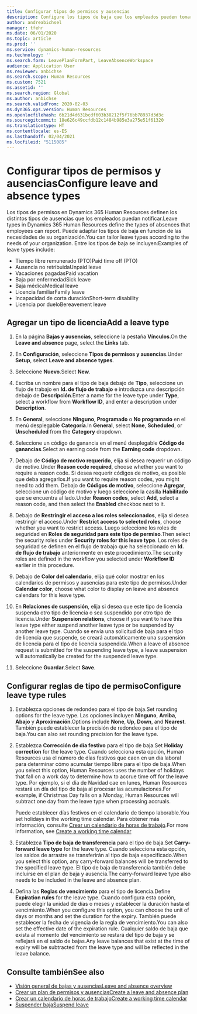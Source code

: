 ```yaml
---
title: Configurar tipos de permisos y ausencias
description: Configure los tipos de baja que los empleados pueden tomar en Dynamics 365 Human Resources.
author: andreabichsel
manager: tfehr
ms.date: 06/01/2020
ms.topic: article
ms.prod: ''
ms.service: dynamics-human-resources
ms.technology: ''
ms.search.form: LeavePlanFormPart, LeaveAbsenceWorkspace
audience: Application User
ms.reviewer: anbichse
ms.search.scope: Human Resources
ms.custom: 7521
ms.assetid: ''
ms.search.region: Global
ms.author: anbichse
ms.search.validFrom: 2020-02-03
ms.dyn365.ops.version: Human Resources
ms.openlocfilehash: 6b21d4d631bcdf603b38212f5f76bb78937d3d3c
ms.sourcegitcommit: 18e626c49ccfdb12c1484b985e3a275e51f61320
ms.translationtype: HT
ms.contentlocale: es-ES
ms.lasthandoff: 02/04/2021
ms.locfileid: "5115085"
---
```

# <a name="configure-leave-and-absence-types"></a><span data-ttu-id="d629c-103">Configurar tipos de permisos y ausencias</span><span class="sxs-lookup"><span data-stu-id="d629c-103">Configure leave and absence types</span></span>

<span data-ttu-id="d629c-104">Los tipos de permisos en Dynamics 365 Human Resources definen los distintos tipos de ausencias que los empleados puedan notificar.</span><span class="sxs-lookup"><span data-stu-id="d629c-104">Leave types in Dynamics 365 Human Resources define the types of absences that employees can report.</span></span> <span data-ttu-id="d629c-105">Puede adaptar los tipos de baja en función de las necesidades de su organización.</span><span class="sxs-lookup"><span data-stu-id="d629c-105">You can tailor leave types according to the needs of your organization.</span></span> <span data-ttu-id="d629c-106">Entre los tipos de baja se incluyen:</span><span class="sxs-lookup"><span data-stu-id="d629c-106">Examples of leave types include:</span></span>

- <span data-ttu-id="d629c-107">Tiempo libre remunerado (PTO)</span><span class="sxs-lookup"><span data-stu-id="d629c-107">Paid time off (PTO)</span></span>
- <span data-ttu-id="d629c-108">Ausencia no retribuida</span><span class="sxs-lookup"><span data-stu-id="d629c-108">Unpaid leave</span></span>
- <span data-ttu-id="d629c-109">Vacaciones pagadas</span><span class="sxs-lookup"><span data-stu-id="d629c-109">Paid vacation</span></span>
- <span data-ttu-id="d629c-110">Baja por enfermedad</span><span class="sxs-lookup"><span data-stu-id="d629c-110">Sick leave</span></span>
- <span data-ttu-id="d629c-111">Baja médica</span><span class="sxs-lookup"><span data-stu-id="d629c-111">Medical leave</span></span>
- <span data-ttu-id="d629c-112">Licencia familiar</span><span class="sxs-lookup"><span data-stu-id="d629c-112">Family leave</span></span>
- <span data-ttu-id="d629c-113">Incapacidad de corta duración</span><span class="sxs-lookup"><span data-stu-id="d629c-113">Short-term disability</span></span>
- <span data-ttu-id="d629c-114">Licencia por duelo</span><span class="sxs-lookup"><span data-stu-id="d629c-114">Bereavement leave</span></span>

## <a name="add-a-leave-type"></a><span data-ttu-id="d629c-115">Agregar un tipo de licencia</span><span class="sxs-lookup"><span data-stu-id="d629c-115">Add a leave type</span></span>

1. <span data-ttu-id="d629c-116">En la página **Bajas y ausencias**, seleccione la pestaña **Vínculos**.</span><span class="sxs-lookup"><span data-stu-id="d629c-116">On the **Leave and absence** page, select the **Links** tab.</span></span>

2. <span data-ttu-id="d629c-117">En **Configuración**, seleccione **Tipos de permisos y ausencias**.</span><span class="sxs-lookup"><span data-stu-id="d629c-117">Under **Setup**, select **Leave and absence types**.</span></span>

3. <span data-ttu-id="d629c-118">Seleccione **Nuevo**.</span><span class="sxs-lookup"><span data-stu-id="d629c-118">Select **New**.</span></span>

4. <span data-ttu-id="d629c-119">Escriba un nombre para el tipo de baja debajo de **Tipo**, seleccione un flujo de trabajo en **Id. de flujo de trabajo** e introduzca una descripción debajo de **Descripción**.</span><span class="sxs-lookup"><span data-stu-id="d629c-119">Enter a name for the leave type under **Type**, select a workflow from **Workflow ID**, and enter a description under **Description**.</span></span>

5. <span data-ttu-id="d629c-120">En **General**, seleccione **Ninguno**, **Programado** o **No programado** en el menú desplegable **Categoría**.</span><span class="sxs-lookup"><span data-stu-id="d629c-120">In **General**, select **None**, **Scheduled**, or **Unscheduled** from the **Category** dropdown.</span></span>

6. <span data-ttu-id="d629c-121">Seleccione un código de ganancia en el menú desplegable **Código de ganancias**.</span><span class="sxs-lookup"><span data-stu-id="d629c-121">Select an earning code from the **Earning code** dropdown.</span></span>

7. <span data-ttu-id="d629c-122">Debajo de **Código de motivo requerido**, elija si desea requerir un código de motivo.</span><span class="sxs-lookup"><span data-stu-id="d629c-122">Under **Reason code required**, choose whether you want to require a reason code.</span></span> <span data-ttu-id="d629c-123">Si desea requerir códigos de motivo, es posible que deba agregarlos.</span><span class="sxs-lookup"><span data-stu-id="d629c-123">If you want to require reason codes, you might need to add them.</span></span> <span data-ttu-id="d629c-124">Debajo de **Códigos de motivo**, seleccione **Agregar**, seleccione un código de motivo y luego seleccione la casilla **Habilitado** que se encuentra al lado.</span><span class="sxs-lookup"><span data-stu-id="d629c-124">Under **Reason codes**, select **Add**, select a reason code, and then select the **Enabled** checkbox next to it.</span></span>

8. <span data-ttu-id="d629c-125">Debajo de **Restringir el acceso a los roles seleccionados**, elija si desea restringir el acceso.</span><span class="sxs-lookup"><span data-stu-id="d629c-125">Under **Restrict access to selected roles**, choose whether you want to restrict access.</span></span> <span data-ttu-id="d629c-126">Luego seleccione los roles de seguridad en **Roles de seguridad para este tipo de permiso**.</span><span class="sxs-lookup"><span data-stu-id="d629c-126">Then select the security roles under **Security roles for this leave type**.</span></span> <span data-ttu-id="d629c-127">Los roles de seguridad se definen en el flujo de trabajo que ha seleccionado en **Id. de flujo de trabajo** anteriormente en este procedimiento.</span><span class="sxs-lookup"><span data-stu-id="d629c-127">The security roles are defined in the workflow you selected under **Workflow ID** earlier in this procedure.</span></span>

9. <span data-ttu-id="d629c-128">Debajo de **Color del calendario**, elija qué color mostrar en los calendarios de permisos y ausencias para este tipo de permisos.</span><span class="sxs-lookup"><span data-stu-id="d629c-128">Under **Calendar color**, choose what color to display on leave and absence calendars for this leave type.</span></span> 

10. <span data-ttu-id="d629c-129">En **Relaciones de suspensión**, elija si desea que este tipo de licencia suspenda otro tipo de licencia o sea suspendido por otro tipo de licencia.</span><span class="sxs-lookup"><span data-stu-id="d629c-129">Under **Suspension relations**, choose if you want to have this leave type either suspend another leave type or be suspended by another leave type.</span></span> <span data-ttu-id="d629c-130">Cuando se envía una solicitud de baja para el tipo de licencia que suspende, se creará automáticamente una suspensión de licencia para el tipo de licencia suspendida.</span><span class="sxs-lookup"><span data-stu-id="d629c-130">When a leave of absence request is submitted for the suspending leave type, a leave suspension will automatically be created for the suspended leave type.</span></span> 

10. <span data-ttu-id="d629c-131">Seleccione **Guardar**.</span><span class="sxs-lookup"><span data-stu-id="d629c-131">Select **Save**.</span></span>

## <a name="configure-leave-type-rules"></a><span data-ttu-id="d629c-132">Configurar reglas de tipo de permiso</span><span class="sxs-lookup"><span data-stu-id="d629c-132">Configure leave type rules</span></span>

1. <span data-ttu-id="d629c-133">Establezca opciones de redondeo para el tipo de baja.</span><span class="sxs-lookup"><span data-stu-id="d629c-133">Set rounding options for the leave type.</span></span> <span data-ttu-id="d629c-134">Las opciones incluyen **Ninguno**, **Arriba**, **Abajo** y **Aproximación**.</span><span class="sxs-lookup"><span data-stu-id="d629c-134">Options include **None**, **Up**, **Down**, and **Nearest**.</span></span> <span data-ttu-id="d629c-135">También puede establecer la precisión de redondeo para el tipo de baja.</span><span class="sxs-lookup"><span data-stu-id="d629c-135">You can also set rounding precision for the leave type.</span></span>

2. <span data-ttu-id="d629c-136">Establezca **Corrección de día festivo** para el tipo de baja.</span><span class="sxs-lookup"><span data-stu-id="d629c-136">Set **Holiday correction** for the leave type.</span></span> <span data-ttu-id="d629c-137">Cuando selecciona esta opción, Human Resources usa el número de días festivos que caen en un día laboral para determinar cómo acumular tiempo libre para el tipo de baja.</span><span class="sxs-lookup"><span data-stu-id="d629c-137">When you select this option, Human Resources uses the number of holidays that fall on a work day to determine how to accrue time off for the leave type.</span></span> <span data-ttu-id="d629c-138">Por ejemplo, si el día de Navidad cae en lunes, Human Resources restará un día del tipo de baja al procesar las acumulaciones.</span><span class="sxs-lookup"><span data-stu-id="d629c-138">For example, if Christmas Day falls on a Monday, Human Resources will subtract one day from the leave type when processing accruals.</span></span>

   <span data-ttu-id="d629c-139">Puede establecer días festivos en el calendario de tiempo laborable.</span><span class="sxs-lookup"><span data-stu-id="d629c-139">You set holidays in the working time calendar.</span></span> <span data-ttu-id="d629c-140">Para obtener más información, consulte [Crear un calendario de horas de trabajo](hr-leave-and-absence-working-time-calendar.md).</span><span class="sxs-lookup"><span data-stu-id="d629c-140">For more information, see [Create a working time calendar](hr-leave-and-absence-working-time-calendar.md)</span></span>
   
 3. <span data-ttu-id="d629c-141">Establezca **Tipo de baja de transferencia** para el tipo de baja.</span><span class="sxs-lookup"><span data-stu-id="d629c-141">Set **Carry-forward leave type** for the leave type.</span></span> <span data-ttu-id="d629c-142">Cuando selecciona esta opción, los saldos de arrastre se transferirán al tipo de baja especificado.</span><span class="sxs-lookup"><span data-stu-id="d629c-142">When you select this option, any carry-forward balances will be transferred to the specified leave type.</span></span> <span data-ttu-id="d629c-143">El tipo de baja de transferencia también debe incluirse en el plan de baja y ausencia.</span><span class="sxs-lookup"><span data-stu-id="d629c-143">The carry-forward leave type also needs to be included in the leave and absence plan.</span></span> 
 
 4. <span data-ttu-id="d629c-144">Defina las **Reglas de vencimiento** para el tipo de licencia.</span><span class="sxs-lookup"><span data-stu-id="d629c-144">Define **Expiration rules** for the leave type.</span></span> <span data-ttu-id="d629c-145">Cuando configura esta opción, puede elegir la unidad de días o meses y establecer la duración hasta el vencimiento.</span><span class="sxs-lookup"><span data-stu-id="d629c-145">When you configure this option, you can choose the unit of days or months and set the duration for the expiry.</span></span> <span data-ttu-id="d629c-146">También puede establecer la fecha de vigencia de la regla de vencimiento.</span><span class="sxs-lookup"><span data-stu-id="d629c-146">You can also set the effective date of the expiration rule.</span></span> <span data-ttu-id="d629c-147">Cualquier saldo de baja que exista al momento del vencimiento se restará del tipo de baja y se reflejará en el saldo de bajas.</span><span class="sxs-lookup"><span data-stu-id="d629c-147">Any leave balances that exist at the time of expiry will be subtracted from the leave type and will be reflected in the leave balance.</span></span> 
 
 
## <a name="see-also"></a><span data-ttu-id="d629c-148">Consulte también</span><span class="sxs-lookup"><span data-stu-id="d629c-148">See also</span></span>

- [<span data-ttu-id="d629c-149">Visión general de bajas y ausencias</span><span class="sxs-lookup"><span data-stu-id="d629c-149">Leave and absence overview</span></span>](hr-leave-and-absence-overview.md)
- [<span data-ttu-id="d629c-150">Crear un plan de permisos y ausencias</span><span class="sxs-lookup"><span data-stu-id="d629c-150">Create a leave and absence plan</span></span>](hr-leave-and-absence-plans.md)
- [<span data-ttu-id="d629c-151">Crear un calendario de horas de trabajo</span><span class="sxs-lookup"><span data-stu-id="d629c-151">Create a working time calendar</span></span>](hr-leave-and-absence-working-time-calendar.md)
- [<span data-ttu-id="d629c-152">Suspender baja</span><span class="sxs-lookup"><span data-stu-id="d629c-152">Suspend leave</span></span>](hr-leave-and-absence-suspend-leave.md)


